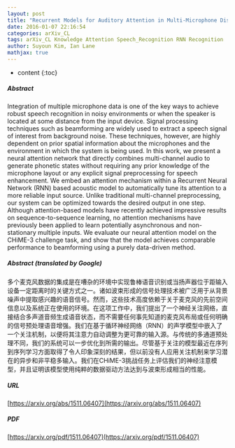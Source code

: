 ```yaml
---
layout: post
title: "Recurrent Models for Auditory Attention in Multi-Microphone Distance Speech Recognition"
date: 2016-01-07 22:16:54
categories: arXiv_CL
tags: arXiv_CL Knowledge Attention Speech_Recognition RNN Recognition
author: Suyoun Kim, Ian Lane
mathjax: true
---
```


* content
{:toc}

##### Abstract
Integration of multiple microphone data is one of the key ways to achieve robust speech recognition in noisy environments or when the speaker is located at some distance from the input device. Signal processing techniques such as beamforming are widely used to extract a speech signal of interest from background noise. These techniques, however, are highly dependent on prior spatial information about the microphones and the environment in which the system is being used. In this work, we present a neural attention network that directly combines multi-channel audio to generate phonetic states without requiring any prior knowledge of the microphone layout or any explicit signal preprocessing for speech enhancement. We embed an attention mechanism within a Recurrent Neural Network (RNN) based acoustic model to automatically tune its attention to a more reliable input source. Unlike traditional multi-channel preprocessing, our system can be optimized towards the desired output in one step. Although attention-based models have recently achieved impressive results on sequence-to-sequence learning, no attention mechanisms have previously been applied to learn potentially asynchronous and non-stationary multiple inputs. We evaluate our neural attention model on the CHiME-3 challenge task, and show that the model achieves comparable performance to beamforming using a purely data-driven method.

##### Abstract (translated by Google)
多个麦克风数据的集成是在嘈杂的环境中实现鲁棒语音识别或当扬声器位于距输入设备一定距离时的关键方式之一。诸如波束形成的信号处理技术被广泛用于从背景噪声中提取感兴趣的语音信号。然而，这些技术高度依赖于关于麦克风的先前空间信息以及系统正在使用的环境。在这项工作中，我们提出了一个神经关注网络，直接结合多声道音频生成语音状态，而不需要任何事先知道的麦克风布局或任何明确的信号预处理语音增强。我们在基于循环神经网络（RNN）的声学模型中嵌入了一个关注机制，以便将其注意力自动调整为更可靠的输入源。与传统的多通道预处理不同，我们的系统可以一步优化到所需的输出。尽管基于关注的模型最近在序列到序列学习方面取得了令人印象深刻的结果，但以前没有人应用关注机制来学习潜在的异步和非平稳多输入。我们在CHiME-3挑战任务上评估我们的神经注意模型，并且证明该模型使用纯粹的数据驱动方法达到与波束形成相当的性能。

##### URL
[https://arxiv.org/abs/1511.06407](https://arxiv.org/abs/1511.06407)

##### PDF
[https://arxiv.org/pdf/1511.06407](https://arxiv.org/pdf/1511.06407)

